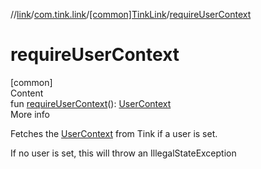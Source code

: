 //[link](../../index.md)/[com.tink.link](../index.md)/[[common]TinkLink](index.md)/[requireUserContext](require-user-context.md)



# requireUserContext  
[common]  
Content  
fun [requireUserContext](require-user-context.md)(): [UserContext](../../com.tink.link.core.user/[common]-user-context/index.md)  
More info  


Fetches the [UserContext](../../com.tink.link.core.user/[common]-user-context/index.md) from Tink if a user is set.



If no user is set, this will throw an IllegalStateException

  




